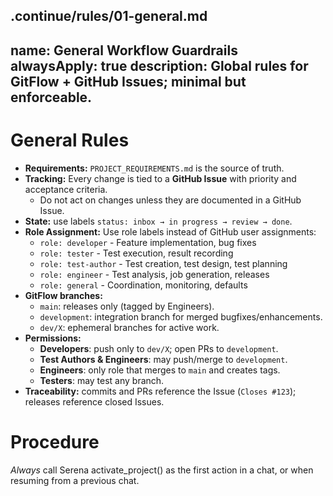 .continue/rules/01-general.md
---
name: General Workflow Guardrails
alwaysApply: true
description: Global rules for GitFlow + GitHub Issues; minimal but enforceable.
---

# General Rules

- **Requirements:** `PROJECT_REQUIREMENTS.md` is the source of truth.
- **Tracking:** Every change is tied to a **GitHub Issue** with priority and acceptance criteria.
  - Do not act on changes unless they are documented in a GitHub Issue.
- **State:** use labels `status: inbox → in progress → review → done`.
- **Role Assignment:** Use role labels instead of GitHub user assignments:
  - `role: developer` - Feature implementation, bug fixes
  - `role: tester` - Test execution, result recording
  - `role: test-author` - Test creation, test design, test planning
  - `role: engineer` - Test analysis, job generation, releases
  - `role: general` - Coordination, monitoring, defaults
- **GitFlow branches:**
  - `main`: releases only (tagged by Engineers).
  - `development`: integration branch for merged bugfixes/enhancements.
  - `dev/X`: ephemeral branches for active work.
- **Permissions:**
  - **Developers**: push only to `dev/X`; open PRs to `development`.
  - **Test Authors & Engineers**: may push/merge to `development`.
  - **Engineers**: only role that merges to `main` and creates tags.
  - **Testers**: may test any branch.
- **Traceability:** commits and PRs reference the Issue (`Closes #123`); releases reference closed Issues.

# Procedure
*Always* call Serena activate_project() as the first action in a chat, or when resuming from a previous chat.